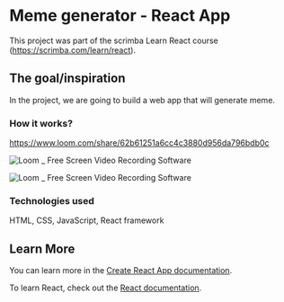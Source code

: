 

# Meme generator - React App

This project was part of the scrimba Learn React course (https://scrimba.com/learn/react).

## The goal/inspiration

In the project, we are going to build a web app that will generate meme.

### How it works?

https://www.loom.com/share/62b61251a6cc4c3880d956da796bdb0c

![Loom _ Free Screen  Video Recording Software](https://user-images.githubusercontent.com/44503223/122842517-2cfa7800-d2c3-11eb-814d-b069bc339863.gif)

![Loom _ Free Screen  Video Recording Software](https://user-images.githubusercontent.com/44503223/122842700-7f3b9900-d2c3-11eb-8b2a-b7bc181b3652.gif)

### Technologies used

HTML, CSS, JavaScript, React framework


## Learn More

You can learn more in the [Create React App documentation](https://facebook.github.io/create-react-app/docs/getting-started).

To learn React, check out the [React documentation](https://reactjs.org/).
